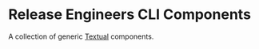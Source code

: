 # Release Engineers CLI Components

A collection of generic [Textual](https://textual.textualize.io/) components.
